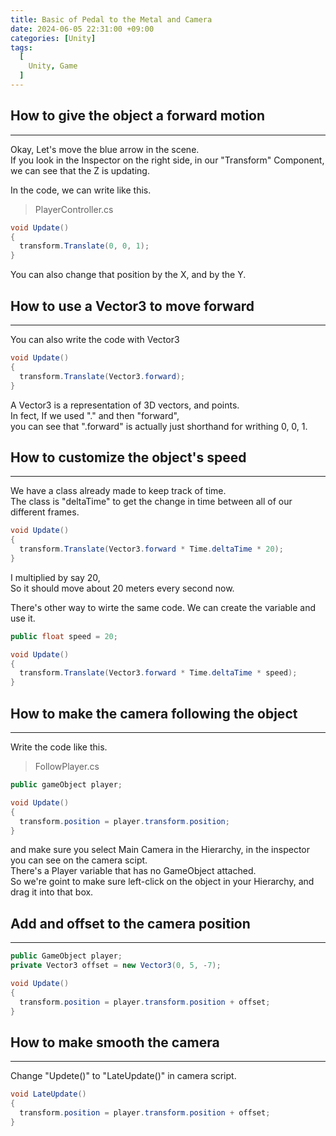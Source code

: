 ```yaml
---
title: Basic of Pedal to the Metal and Camera
date: 2024-06-05 22:31:00 +09:00
categories: [Unity]
tags:
  [
    Unity, Game
  ]
---
```


How to give the object a forward motion
----------------------------------------
*****

Okay, Let's move the blue arrow in the scene.   
If you look in the Inspector on the right side, 
in our "Transform" Component, we can see that the Z is updating.

In the code, we can write like this.

> PlayerController.cs   

```c#
void Update()
{
  transform.Translate(0, 0, 1);
}
```

You can also change that position by the X, and by the Y.


How to use a Vector3 to move forward
-------------------------------------
*****

You can also write the code with Vector3

```c#
void Update() 
{
  transform.Translate(Vector3.forward);
}
```

A Vector3 is a representation of 3D vectors, and points.   
In fect, If we used "." and then "forward",   
you can see that ".forward" is actually just shorthand for writhing 0, 0, 1.


How to customize the object's speed
-----------------------------------
*****

We have a class already made to keep track of time.   
The class is "deltaTime" to get the change in time between all of our different frames.

```c#
void Update()
{
  transform.Translate(Vector3.forward * Time.deltaTime * 20);
}
```

I multiplied by say 20,   
So it should move about 20 meters every second now.

There's other way to wirte the same code.
We can create the variable and use it.

```c#
public float speed = 20;

void Update()
{
  transform.Translate(Vector3.forward * Time.deltaTime * speed);
}
```

How to make the camera following the object
-------------------------------------------
*****

Write the code like this.

> FollowPlayer.cs   

```c#
public gameObject player;

void Update()
{
  transform.position = player.transform.position;
}
```

and make sure you select Main Camera in the Hierarchy, in the inspector you can see on the camera scipt.   
There's a Player variable that has no GameObject attached.   
So we're goint to make sure left-click on the object in your Hierarchy, and drag it into that box.

Add and offset to the camera position
-------------------------------------
*****

```c#
public GameObject player;
private Vector3 offset = new Vector3(0, 5, -7);

void Update()
{
  transform.position = player.transform.position + offset;
}
```

How to make smooth the camera
------------------------------
*****

Change "Updete()" to "LateUpdate()" in camera script.

```c#
void LateUpdate()
{
  transform.position = player.transform.position + offset;
}
```